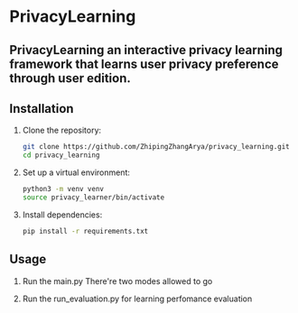 # PrivacyLearning
## PrivacyLearning an interactive privacy learning framework that learns user privacy preference through user edition.

## Installation
1. Clone the repository:
   ```bash
   git clone https://github.com/ZhipingZhangArya/privacy_learning.git
   cd privacy_learning
   ```
2. Set up a virtual environment:
   ```bash
   python3 -m venv venv
   source privacy_learner/bin/activate  
   ```
3. Install dependencies:
   ```bash
   pip install -r requirements.txt
   ```
## Usage

1. Run the main.py
  There're two modes allowed to go

2. Run the run_evaluation.py
  for learning perfomance evaluation
